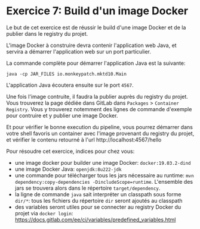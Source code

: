 
# Exercice 7: Build d'un image Docker

Le but de cet exercice est de réussir le build d'une image Docker et de la publier dans le registry du projet.

L'image Docker à construire devra contenir l'application web Java, et servira a démarrer l'application web sur un port particulier.

La commande complète pour démarrer l'application Java est la suivante:

    java -cp JAR_FILES io.monkeypatch.mktd10.Main

L'application Java écoutera ensuite sur le port `4567`.

Une fois l'image contruite, il faudra la publier auprès du registry du projet. Vous trouverez la page dédiée dans GitLab dans `Packages` > `Container Registry`. Vous y trouverez notemment des lignes de commande d'exemple pour contruire et y publier une image Docker.

Et pour vérifier le bonne execution du pipeline, vous pourrez démarrer dans votre shell favoris un container avec l'image provenant du registry du projet, et vérifier le contenu retourné à l'url http://localhost:4567/hello

Pour résoudre cet exercice, indices pour chez vous:

- une image docker pour builder une image Docker: `docker:19.03.2-dind`
- une image Docker Java: `openjdk:8u222-jdk`
- une commande pour télécharger tous les jars nécessaire au runtime: `mvn dependency:copy-dependencies -DincludeScope=runtime`. L'ensemble des jars se trouvera alors dans le répertoire `target/dependency`.
- la ligne de commande `java` sait interpréter un classpath sous forme `dir/*`: tous les fichiers du répertoire `dir` seront ajoutés au classpath
- des variables seront utiles pour se connecter au registry Docker du projet via `docker login`: https://docs.gitlab.com/ee/ci/variables/predefined_variables.html
